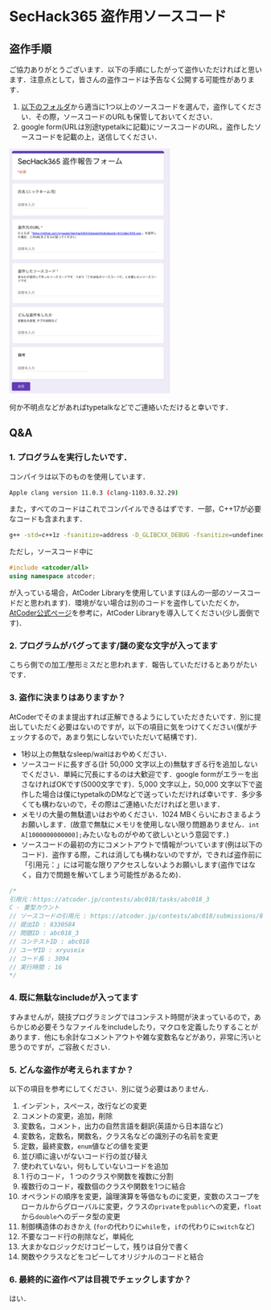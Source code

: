 # SecHack365 盗作用ソースコード

## 盗作手順

ご協力ありがとうございます．以下の手順にしたがって盗作いただければと思います．注意点として，皆さんの盗作コードは予告なく公開する可能性があります．

1. [以下のフォルダ](./AtCoder/)から適当に1つ以上のソースコードを選んで，盗作してください．その際，ソースコードのURLも保管しておいてください．
2. google form(URLは別途typetalkに記載)にソースコードのURL，盗作したソースコードを記載の上，送信してください．

<img src="./images/form_all.png" width="320px">

何か不明点などがあればtypetalkなどでご連絡いただけると幸いです．

## Q&A

### 1. プログラムを実行したいです．

コンパイラは以下のものを使用しています．

```sh
Apple clang version 11.0.3 (clang-1103.0.32.29)
```

また，すべてのコードはこれでコンパイルできるはずです．一部，C++17が必要なコードも含まれます．

```sh
g++ -std=c++1z -fsanitize=address -D_GLIBCXX_DEBUG -fsanitize=undefined -D_GLIBCXX_DEBUG_PEDANTIC -o a.out -I . [ファイル名].cpp
```

ただし，ソースコード中に

```cpp
#include <atcoder/all>
using namespace atcoder;
```

が入っている場合，AtCoder Libraryを使用しています(ほんの一部のソースコードだと思われます)．環境がない場合は別のコードを盗作していただくか，[AtCoder公式ぺージ](https://atcoder.jp/posts/517)を参考に，AtCoder Libraryを導入してください(少し面倒です)．

### 2. プログラムがバグってます/謎の変な文字が入ってます

こちら側での加工/整形ミスだと思われます．報告していただけるとありがたいです．

### 3. 盗作に決まりはありますか？

AtCoderでそのまま提出すれば正解できるようにしていただきたいです．別に提出していただく必要はないのですが，以下の項目に気をつけてください(僕がチェックするので，あまり気にしないでいただいて結構です)．

* 1秒以上の無駄なsleep/waitはおやめください．
* ソースコードに長すぎる(計 50,000 文字以上の)無駄すぎる行を追加しないでください．単純に冗長にするのは大歓迎です．google formがエラーを出さなければOKです(5000文字です)．5,000 文字以上，50,000 文字以下で盗作した場合は僕にtypetalkのDMなどで送っていただければ幸いです．多少多くても構わないので，その際はご連絡いただければと思います．
* メモリの大量の無駄遣いはおやめください．1024 MBくらいにおさまるようお願いします．(故意で無駄にメモリを使用しない限り問題ありません．`int A[1000000000000];`みたいなものがやめて欲しいという意図です．)
* ソースコードの最初の方にコメントアウトで情報がついています(例は以下のコード)．盗作する際，これは消しても構わないのですが，できれば盗作前に「引用元：」には可能な限りアクセスしないようお願いします(盗作ではなく，自力で問題を解いてしまう可能性があるため)．

```cpp
/*
引用元：https://atcoder.jp/contests/abc018/tasks/abc018_3
C - 菱型カウント
// ソースコードの引用元 : https://atcoder.jp/contests/abc018/submissions/8330584
// 提出ID : 8330584
// 問題ID : abc018_3
// コンテストID : abc018
// ユーザID : xryuseix
// コード長 : 3094
// 実行時間 : 16
*/
```

### 4. 既に無駄なincludeが入ってます

すみませんが，競技プログラミングではコンテスト時間が決まっているので，あらかじめ必要そうなファイルをincludeしたり，マクロを定義したりすることがあります．他にも余計なコメントアウトや雑な変数名などがあり，非常に汚いと思うのですが，ご容赦ください．

### 5. どんな盗作が考えられますか？

以下の項目を参考にしてください．別に従う必要はありません．

1. インデント，スペース，改行などの変更
2. コメントの変更，追加，削除
3. 変数名，コメント，出力の自然言語を翻訳(英語から日本語など)
4. 変数名，定数名，関数名，クラス名などの識別子の名前を変更
5. 定数，最終変数，`enum`値などの値を変更
6. 並び順に違いがないコード行の並び替え
7. 使われていない，何もしていないコードを追加
8. 1 行のコード， 1 つのクラスや関数を複数に分割
9. 複数行のコード，複数個のクラスや関数を1つに結合
10. オペランドの順序を変更，論理演算を等価なものに変更，変数のスコープをローカルからグローバルに変更，クラスの`private`を`public`への変更，`float`から`double`へのデータ型の変更
11. 制御構造体のおきかえ (`for`の代わりに`while`を，`if`の代わりに`switch`など)
12. 不要なコード行の削除など，単純化
13. 大まかなロジックだけコピーして，残りは自分で書く
14. 関数やクラスなどをコピーしてオリジナルのコードと結合

### 6. 最終的に盗作ペアは目視でチェックしますか？

はい．